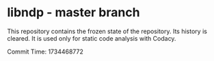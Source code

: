 # libndp - master branch

This repository contains the frozen state of the repository.
Its history is cleared. It is used only for static code
analysis with Codacy.

Commit Time: 1734468772